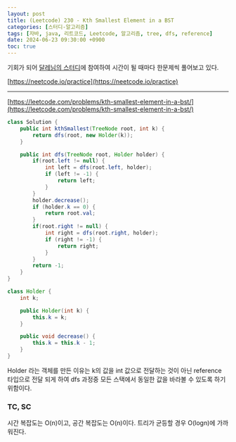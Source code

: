 ```yaml
---
layout: post
title: (Leetcode) 230 - Kth Smallest Element in a BST
categories: [스터디-알고리즘]
tags: [자바, java, 리트코드, Leetcode, 알고리즘, tree, dfs, reference]
date: 2024-06-23 09:30:00 +0900
toc: true
---
```


기회가 되어 [달레님의 스터디](https://github.com/DaleStudy/leetcode-study)에 참여하여 시간이 될 때마다 한문제씩 풀어보고 있다.

[https://neetcode.io/practice](https://neetcode.io/practice)

---

[https://leetcode.com/problems/kth-smallest-element-in-a-bst/](https://leetcode.com/problems/kth-smallest-element-in-a-bst/)

```java
class Solution {
	public int kthSmallest(TreeNode root, int k) {
		return dfs(root, new Holder(k));
	}

	public int dfs(TreeNode root, Holder holder) {
		if(root.left != null) {
			int left = dfs(root.left, holder);
			if (left != -1) {
				return left;
			}
		}
		holder.decrease();
		if (holder.k == 0) {
			return root.val;
		}
		if(root.right != null) {
			int right = dfs(root.right, holder);
			if (right != -1) {
				return right;
			}
		}
		return -1;
	}
}

class Holder {
	int k;

	public Holder(int k) {
		this.k = k;
	}

	public void decrease() {
		this.k = this.k - 1;
	}
}
```

Holder 라는 객체를 만든 이유는 k의 값을 int 값으로 전달하는 것이 아닌 reference 타입으로 전달 되게 하여 dfs 과정중 모든 스택에서 동일한 값을 바라볼 수 있도록 하기 위함이다.

### TC, SC

시간 복잡도는 O(n)이고, 공간 복잡도는 O(n)이다. 트리가 균등할 경우 O(logn)에 가까워진다.
